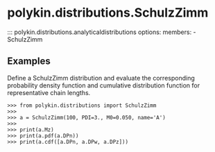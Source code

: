 # polykin.distributions.SchulzZimm

::: polykin.distributions.analyticaldistributions
    options:
        members:
            - SchulzZimm

## Examples

Define a SchulzZimm distribution and evaluate the corresponding probability density function and
cumulative distribution function for representative chain lengths.

```pycon exec="on" source="console"
>>> from polykin.distributions import SchulzZimm
>>> 
>>> a = SchulzZimm(100, PDI=3., M0=0.050, name='A')
>>> 
>>> print(a.Mz)
>>> print(a.pdf(a.DPn))
>>> print(a.cdf([a.DPn, a.DPw, a.DPz]))
```
